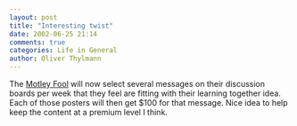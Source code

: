 ```yaml
---
layout: post
title: "Interesting twist"
date: 2002-06-25 21:14
comments: true
categories: Life in General
author: Oliver Thylmann
---
```



The [Motley Fool](http://www.fool.com/) will now select several messages on their discussion boards per week that they feel are fitting with their learning together idea. Each of those posters will then get $100 for that message. Nice idea to help keep the content at a premium level I think.


